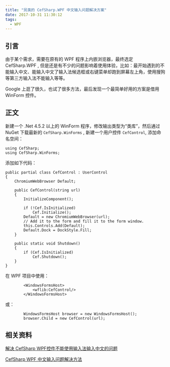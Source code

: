 ```yaml
---
title: "另类的 CefSharp.WPF 中文输入问题解决方案"
date: 2017-10-31 11:30:12
tags:
  - WPF
---
```


## 引言

由于某个需求，需要在原有的 WPF 程序上内嵌浏览器，最终选定 CefSharp.WPF , 但是还是有不少的问题影响着使用体验，比如：最开始遇到的不能输入中文、能输入中文了输入法候选框或右键菜单却跑到屏幕左上角，使用搜狗等第三方输入法不能输入等等。

Google 上逛了很久，也试了很多方法，最后发现一个最简单好用的方案是借用 WinForm 控件。

<!-- more -->

## 正文

新建一个 .Net 4.5.2 以上的 WinForm 程序，修改输出类型为“类库”，然后通过 NuGet 下载最新的 `CefSharp.WinForms` , 新建一个用户控件 `CefControl`, 添加命名空间：

	using CefSharp;
	using CefSharp.WinForms;

添加如下代码：

    public partial class CefControl : UserControl
    {
        ChromiumWebBrowser Default;

        public CefControl(string url)
        {
            InitializeComponent();

            if (!Cef.IsInitialized)
                Cef.Initialize();
            Default = new ChromiumWebBrowser(url);
            // Add it to the form and fill it to the form window.
            this.Controls.Add(Default);
            Default.Dock = DockStyle.Fill;
        }

        public static void Shutdown()
        {
            if (Cef.IsInitialized)
                Cef.Shutdown();
        }
    }

	
在 WPF 项目中使用：

            <WindowsFormsHost>
                <wflib:CefControl/>
            </WindowsFormsHost>

或：
			
            WindowsFormsHost browser = new WindowsFormsHost();
            browser.Child = new CefControl(url);
			
## 相关资料

[解决 CefSharp WPF控件不能使用输入法输入中文的问题]( http://www.cnblogs.com/Starts_2000/p/cefharp-wpf-osr-ime.html )

[CefSharp WPF 中文输入问题解决方法]( http://www.cnblogs.com/wolf-sun/p/6928456.html )
